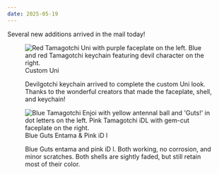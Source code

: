 ```yaml
---
date: 2025-05-19
---
```


Several new additions arrived in the mail today!

<figure>
<img loading="lazy" src="/assets/images/posts/tamas/250519_uni_custom.jpeg" alt="Red Tamagotchi Uni with purple faceplate on the left. Blue and red Tamagotchi keychain featuring devil character on the right." />
<figcaption>Custom Uni</figcaption>
<p>Devilgotchi keychain arrived to complete the custom Uni look. Thanks to the wonderful creators that made the faceplate, shell, and keychain!</p>
</figure>

<figure>
<img loading="lazy" src="/assets/images/posts/tamas/250519_entama_idl.jpeg" alt="Blue Tamagotchi Enjoi with yellow antennal ball and 'Guts!' in dot letters on the left. Pink Tamagotchi iDL with gem-cut faceplate on the right." />
<figcaption>Blue Guts Entama & Pink iD l</figcaption>
<p>Blue Guts entama and pink iD l. Both working, no corrosion, and minor scratches. Both shells are sightly faded, but still retain most of their color.</p>
</figure>
